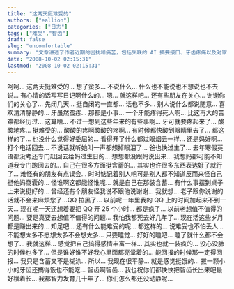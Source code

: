 ```yaml
---
title: "这两天挺难受的"
authors: ["eallion"]
categories: ["日志"]
tags: ["难受","智齿"]
draft: false
slug: "uncomfortable"
summary: "文章讲述了作者近期的困扰和痛苦，包括失联的 AI 摘要接口、牙齿疼痛以及对家人的思念。作者感到自闭，不愿多说话，喜欢安静。他们回忆起过去的事情时会感到牙齿更加疼痛。尽管有些委屈，但作者学会看开一切，并且知足常乐。最后提到智慧齿还未长出来，希望它们能够顺利生长。"
date: "2008-10-02 02:15:31"
lastmod: "2008-10-02 02:15:31"
---
```


呵呵... 这两天挺难受的... 想了蛮多... 不说什么...
什么也不能说也不想说也不去说... 有心情的话写写日记啊什么的...
嗯... 就这样吧...
还有些朋友在关心... 谢谢你们的关心了...
先闭几天... 挺自闭的一直都... 话也不多... 别人说什么都说随意... 喜欢清清静静的...
牙虽然蛮疼... 那都是小事... 一个牙能疼得死人啊... 比这再大的苦难都经历过... 这算啥...
不过一想到这些年来的有些事啊... 牙可就要疼起来了... 酸酸地疼... 挺难受的... 酸酸的疼啊酸酸的疼啊... 有时候都快酸到眼睛里去了...
都这样的了... 也没什么觉得好委屈的... 看得开了什么都过眼烟云一样...
还是妈好啊... 打个电话回去... 不说话就听她叫一声都想掉眼泪了... 爸也快过生了...
去年寒假英语都没考还专门赶回去给妈过生日的... 想想都没跟妈说出来... 我想妈都可能不知道我专门跑回去的...
自己在很多方面挺含蓄的...
其实也许很多东西表达好了就行了... 难怪有的朋友有点误会... 时时惦记着别人吧可是别人都不知道反而来怪自己挺他妈窩囊的...
怪谁啊这都能怪谁呢... 就是自己在那装含蓄... 有什么事摆到桌子上来说挺好的...
曾经还有个朋友怪我说不跟他说谢谢... 我就想... 老子跟你说谢的话就不会来麻烦您了...QQ 拉黑了...
以前呢一年里我的 QQ 上的时间加起来不到一天... 现在呢一天还想着要把 QQ 开 25 个小时... 都是疯子...
以前老想值不值得的问题... 要是真要去想值不值得的问题... 我怕我都死去好几年了... 现在活这些岁月都是赚出来的... 知足吧...
还有什么能难受的呢... 都这样的... 说难受也不怕丢人...
不能想太多不愿想太多不会想太多... 只要睡觉... 好好的睡吧... 睡了就什么都不会想了... 我就这样...
感觉把自己搞得感情丰富一样... 其实也就一装疯的... 没心没肺的时候也多了...
但是谁好谁不好我心里面都亮堂着的... 能回报的时候那一定得回报... 我只是含蓄又不是糊涂...
所以... 我现在很平静... 就是感觉挺饿的... 拔一颗小小的牙齿还搞得饭也不能吃... 智齿啊智齿...
我也祝你们都快快把智齿长出来吧最好横着长... 我都智力发育几十年了... 你们怎么都还没动静呢...
